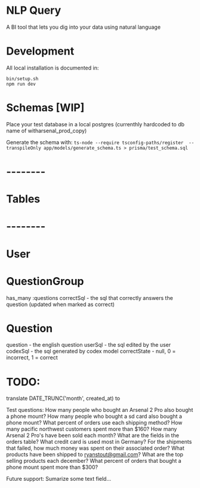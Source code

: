 # NLP Query

A BI tool that lets you dig into your data using natural language


# Development

All local installation is documented in:

```shell
bin/setup.sh
npm run dev
```

# Schemas [WIP]

Place your test database in a local postgres (currenthly hardcoded to db name of witharsenal_prod_copy)

Generate the schema with:
`ts-node --require tsconfig-paths/register  --transpileOnly app/models/generate_schema.ts > prisma/test_schema.sql`


# --------
# Tables
# --------

# User

# QuestionGroup
has_many :questions
correctSql - the sql that correctly answers the question (updated when marked as correct)

# Question
question - the english question
userSql - the sql edited by the user
codexSql - the sql generated by codex model
correctState - null, 0 = incorrect, 1 = correct



# TODO:
translate DATE_TRUNC('month', created_at) to 


Test questions:
How many people who bought an Arsenal 2 Pro also bought a phone mount?
How many people who bought a sd card also bought a phone mount?
What percent of orders use each shipping method?
How many pacific northwest customers spent more than $160?
How many Arsenal 2 Pro's have been sold each month?
What are the fields in the orders table?
What credit card is used most in Germany?
For the shipments that failed, how much money was spent on their associated order?
What products have been shipped to ryanstout@gmail.com?
What are the top selling products each december?
What percent of orders that bought a phone mount spent more than $300?

Future support:
Sumarize some text field...